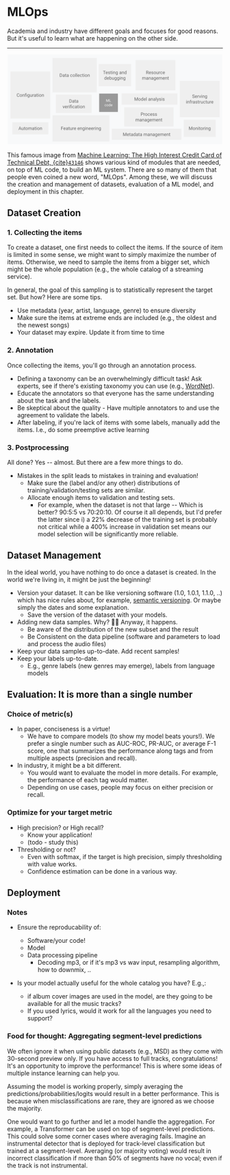 # MLOps

Academia and industry have different goals and focuses for good reasons. But it's useful to learn what are happening on the other side.   

---

![](_img_mlops-continuous-delivery-and-automation-pipelines-in-machine-learning-1-elements-of-ml.png)

This famous image from [Machine Learning: The High Interest Credit Card of Technical Debt, {cite}`43146`](https://research.google/pubs/pub43146/)
shows various kind of modules that are needed, on top of ML code, to build an ML system. There are so many of them that people even coined a new word, "MLOps". Among these, we will discuss the creation and management of datasets, evaluation of a ML model, and deployment in this chapter.   


## Dataset Creation
### 1. Collecting the items

To create a dataset, one first needs to collect the items. If the source of item is limited in some sense, we might want to simply maximize the number of items. Otherwise, we need to sample the items from a bigger set, which might be the whole population (e.g., the whole catalog of a streaming service).

In general, the goal of this sampling is to statistically represent the target set. But how? Here are some tips. 

 - Use metadata (year, artist, language, genre) to ensure diversity
 - Make sure the items at extreme ends are included (e.g., the oldest and the newest songs)
 - Your dataset may expire. Update it from time to time

### 2. Annotation
Once collecting the items, you'll go through an annotation process.
 
 - Defining a taxonomy can be an overwhelmingly difficult task! Ask experts, see if there's existing taxonomy you can use (e.g., [WordNet](https://wordnet.princeton.edu)). 
 - Educate the annotators so that everyone has the same understanding about the task and the labels. 
 - Be skeptical about the quality - Have multiple annotators to and use the agreement to validate the labels.
 - After labeling, if you're lack of items with some labels, manually add the items. I.e., do some preemptive active learning

### 3. Postprocessing

All done? Yes -- almost. But there are a few more things to do.
 
 - Mistakes in the split leads to mistakes in training and evaluation!       
   - Make sure the (label and/or any other) distributions of training/validation/testing sets are similar. 
   - Allocate enough items to validation and testing sets.
     - For example, when the dataset is not that large -- Which is better? 90:5:5 vs 70:20:10. Of course it all depends, but I'd prefer the latter since i) a 22% decrease of the training set is probably not critical while a 400% increase in validation set means our model selection will be significantly more reliable.   

## Dataset Management

In the ideal world, you have nothing to do once a dataset is created. In the world we're living in, it might be just the beginning!

 - Version your dataset. It can be like versioning software (1.0, 1.0.1, 1.1.0, ..) which has nice rules about, for example, [semantic versioning](https://semver.org/). Or maybe simply the dates and some explanation.
   - Save the version of the dataset with your models.  
 - Adding new data samples. Why? 🤷‍♀️ Anyway, it happens. 
   - Be aware of the distribution of the new subset and the result 
   - Be Consistent on the data pipeline (software and parameters to load and process the audio files) 
 - Keep your data samples up-to-date. Add recent samples!
 - Keep your labels up-to-date. 
   - E.g., genre labels (new genres may emerge), labels from language models 

## Evaluation: It is more than a single number
### Choice of metric(**s**)
- In paper, conciseness is a virtue!
  - We have to compare models (to show my model beats yours!). We prefer a single number such as AUC-ROC, PR-AUC, or average F-1 score, one that summarizes the performance along tags and from multiple aspects (precision and recall).
- In industry, it might be a bit different.
  - You would want to evaluate the model in more details. For example, the performance of each tag would matter.
  - Depending on use cases, people may focus on either precision or recall. 

### Optimize for your target metric

- High precision? or High recall?
  - Know your application!
  - (todo - study this)
- Thresholding or not?
  - Even with softmax, if the target is high precision, simply thresholding with value works. 
  - Confidence estimation can be done in a various way. 

## Deployment
### Notes
  - Ensure the reproducability of:
    - Software/your code!
    - Model 
    - Data processing pipeline
      - Decoding mp3, or if it's mp3 vs wav input, resampling algorithm, how to downmix, ..
        
  - Is your model actually useful for the whole catalog you have? E.g.,:
    - if album cover images are used in the model, are they going to be available for all the music tracks? 
    - If you used lyrics, would it work for all the languages you need to support?  

### Food for thought: Aggregating segment-level predictions

We often ignore it when using public datasets (e.g., MSD) as they come with 30-second preview only. If you have access to full tracks, congratulations! It's an opportunity to improve the performance! This is where some ideas of multiple instance learning can help you.    

Assuming the model is working properly, simply averaging the predictions/probabilities/logits would result in a better performance. This is because when misclassifications are rare, they are ignored as we choose the majority.

One would want to go further and let a model handle the aggregation. For example, a Transformer can be used on top of segment-level predictions. This could solve some corner cases where averaging fails. Imagine an instrumental detector that is deployed for track-level classification but trained at a segment-level. Averaging (or majority voting) would result in incorrect classification if more than 50% of segments have no vocal; even if the track is not instrumental.
